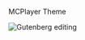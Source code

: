 MCPlayer Theme

<img src="https://img15.hostingpics.net/pics/323121albumtheme.jpg" alt="Gutenberg editing" data-canonical-src="https://img15.hostingpics.net/pics/323121albumtheme.jpg" style="max-width:100%;">
